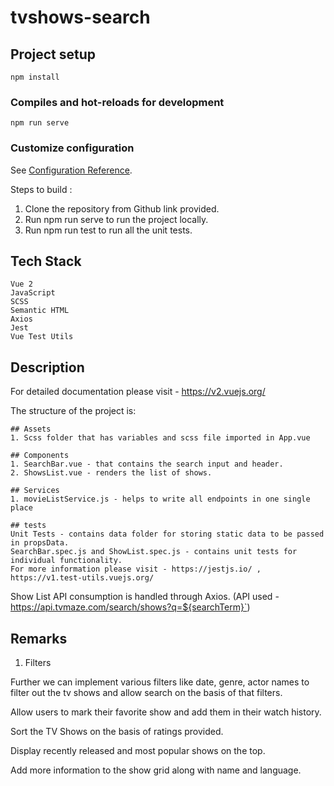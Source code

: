 # tvshows-search

## Project setup
```
npm install
```

### Compiles and hot-reloads for development
```
npm run serve
```

### Customize configuration
See [Configuration Reference](https://cli.vuejs.org/config/).

Steps to build : 
1. Clone the repository from Github link provided.
2. Run npm run serve to run the project locally.
3. Run npm run test to run all the unit tests.

## Tech Stack

    Vue 2
    JavaScript
    SCSS
    Semantic HTML
    Axios
    Jest
    Vue Test Utils

## Description

For detailed documentation please visit - https://v2.vuejs.org/

The structure of the project is:

    ## Assets
    1. Scss folder that has variables and scss file imported in App.vue

    ## Components
    1. SearchBar.vue - that contains the search input and header.
    2. ShowsList.vue - renders the list of shows.
    
    ## Services
    1. movieListService.js - helps to write all endpoints in one single place

    ## tests
    Unit Tests - contains data folder for storing static data to be passed in propsData.
    SearchBar.spec.js and ShowList.spec.js - contains unit tests for individual functionality.
    For more information please visit - https://jestjs.io/ , https://v1.test-utils.vuejs.org/

Show List API consumption is handled through Axios. (API used - https://api.tvmaze.com/search/shows?q=${searchTerm}`)

## Remarks

1. Filters

Further we can implement various filters like date, genre, actor names to filter out the tv shows and allow search on the basis of that filters.

Allow users to mark their favorite show and add them in their watch history.

Sort the TV Shows on the basis of ratings provided.

Display recently released and most popular shows on the top.

Add more information to the show grid along with name and language.



